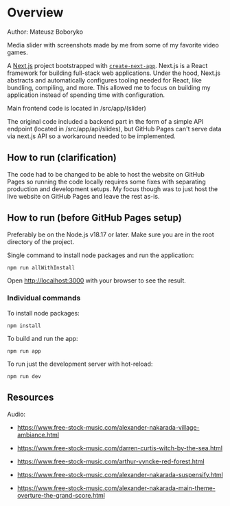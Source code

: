 # Overview

Author: Mateusz Boboryko

Media slider with screenshots made by me from some of my favorite video games.

A [Next.js](https://nextjs.org/) project bootstrapped with [`create-next-app`](https://github.com/vercel/next.js/tree/canary/packages/create-next-app). Next.js is a React framework for building full-stack web applications. Under the hood, Next.js abstracts and automatically configures tooling needed for React, like bundling, compiling, and more. This allowed me to focus on building my application instead of spending time with configuration.

Main frontend code is located in /src/app/(slider)

The original code included a backend part in the form of a simple API endpoint (located in /src/app/api/slides), but GitHub Pages can't serve data via next.js API so a workaround needed to be implemented.

## How to run (clarification)

The code had to be changed to be able to host the website on GitHub Pages so running the code locally requires some fixes with separating production and development setups. My focus though was to just host the live website on GitHub Pages and leave the rest as-is.

## How to run (before GitHub Pages setup)

Preferably be on the Node.js v18.17 or later.
Make sure you are in the root directory of the project.

Single command to install node packages and run the application:

```
npm run allWithInstall
```

Open [http://localhost:3000](http://localhost:3000/media-slider) with your browser to see the result.

### Individual commands

To install node packages:

```
npm install
```

To build and run the app:

```
npm run app
```

To run just the development server with hot-reload:

```
npm run dev
```

## Resources

Audio:

- https://www.free-stock-music.com/alexander-nakarada-village-ambiance.html

- https://www.free-stock-music.com/darren-curtis-witch-by-the-sea.html

- https://www.free-stock-music.com/arthur-vyncke-red-forest.html

- https://www.free-stock-music.com/alexander-nakarada-suspensify.html

- https://www.free-stock-music.com/alexander-nakarada-main-theme-overture-the-grand-score.html
